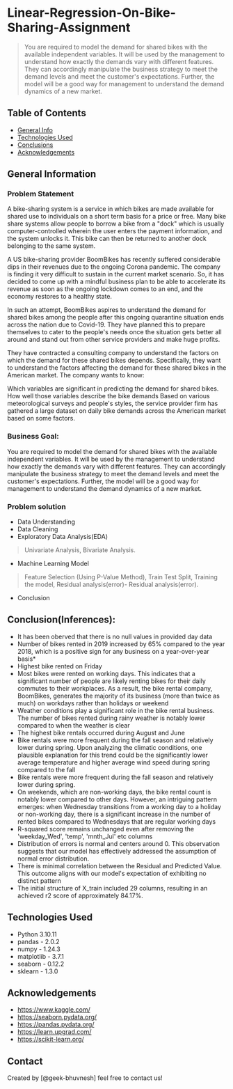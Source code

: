 # Linear-Regression-On-Bike-Sharing-Assignment

> You are required to model the demand for shared bikes with the available independent variables. It will be used by the management to understand how exactly the demands vary with different features. They can accordingly manipulate the business strategy to meet the demand levels and meet the customer's expectations. Further, the model will be a good way for management to understand the demand dynamics of a new market.


## Table of Contents
* [General Info](#general-information)
* [Technologies Used](#technologies-used)
* [Conclusions](#conclusions)
* [Acknowledgements](#acknowledgements)


## General Information

### Problem Statement
A bike-sharing system is a service in which bikes are made available for shared use to individuals on a short term basis for a price or free. Many bike share systems allow people to borrow a bike from a "dock" which is usually computer-controlled wherein the user enters the payment information, and the system unlocks it. This bike can then be returned to another dock belonging to the same system. 

A US bike-sharing provider BoomBikes has recently suffered considerable dips in their revenues due to the ongoing Corona pandemic. The company is finding it very difficult to sustain in the current market scenario. So, it has decided to come up with a mindful business plan to be able to accelerate its revenue as soon as the ongoing lockdown comes to an end, and the economy restores to a healthy state. 


In such an attempt, BoomBikes aspires to understand the demand for shared bikes among the people after this ongoing quarantine situation ends across the nation due to Covid-19. They have planned this to prepare themselves to cater to the people's needs once the situation gets better all around and stand out from other service providers and make huge profits.


They have contracted a consulting company to understand the factors on which the demand for these shared bikes depends. Specifically, they want to understand the factors affecting the demand for these shared bikes in the American market. The company wants to know:

Which variables are significant in predicting the demand for shared bikes.
How well those variables describe the bike demands
Based on various meteorological surveys and people's styles, the service provider firm has gathered a large dataset on daily bike demands across the American market based on some factors. 

### Business Goal:
 You are required to model the demand for shared bikes with the available independent variables. It will be used by the management to understand how exactly the demands vary with different features. They can accordingly manipulate the business strategy to meet the demand levels and meet the customer's expectations. Further, the model will be a good way for management to understand the demand dynamics of a new market.

### Problem solution

- Data Understanding
- Data Cleaning
- Exploratory Data Analysis(EDA)

>  Univariate Analysis,
>  Bivariate Analysis.

- Machine Learning Model

> Feature Selection (Using P-Value Method),
> Train Test Split,
> Training the model,
> Residual analysis(error)-   Residual analysis(error).

- Conclusion


## Conclusion(Inferences):
- It has been oberved that there is no null values in provided day data 
- Number of bikes rented in 2019 increased by 65% compared to the year 2018, which is a positive sign for any business on a year-over-year basis*
- Highest bike rented on Friday
- Most bikes were rented on working days. This indicates that a significant number of people are likely renting bikes for their daily commutes to their workplaces. As a result, the bike rental company, BoomBikes, generates the majority of its business (more than twice as much) on workdays rather than holidays or weekend
- Weather conditions play a significant role in the bike rental business. The number of bikes rented during rainy weather is notably lower compared to when the weather is clear
- The highest bike rentals occurred during August and June
- Bike rentals were more frequent during the fall season and relatively lower during spring. Upon analyzing the climatic conditions, one plausible explanation for this trend could be the significantly lower average temperature and higher average wind speed during spring compared to the fall
- Bike rentals were more frequent during the fall season and relatively lower during spring.
- On weekends, which are non-working days, the bike rental count is notably lower compared to other days. However, an intriguing pattern emerges: when Wednesday transitions from a working day to a holiday or non-working day, there is a significant increase in the number of rented bikes compared to Wednesdays that are regular working days
- R-squared score remains unchanged even after removing the 'weekday_Wed', 'temp', 'mnth_Jul' etc columns
- Distribution of errors is normal and centers around 0. This observation suggests that our model has effectively addressed the assumption of normal error distribution.
- There is minimal correlation between the Residual and Predicted Value. This outcome aligns with our model's expectation of exhibiting no distinct pattern
- The initial structure of X_train included 29 columns, resulting in an achieved r2 score of approximately 84.17%.


## Technologies Used
- Python 3.10.11
- pandas - 2.0.2
- numpy - 1.24.3
- matplotlib - 3.7.1
- seaborn - 0.12.2
- sklearn - 1.3.0


## Acknowledgements

- https://www.kaggle.com/
- https://seaborn.pydata.org/
- https://pandas.pydata.org/
- https://learn.upgrad.com/
- https://scikit-learn.org/

## Contact

Created by [@geek-bhuvnesh] feel free to contact us!
